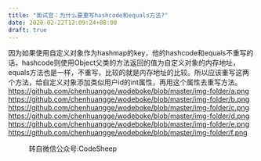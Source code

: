 ```yaml
---
title: "面试官：为什么要重写hashcode和equals方法?"
date: 2020-02-22T12:09:24+08:00
draft: true
---
```

因为如果使用自定义对象作为hashmap的key，他的hashcode和equals不重写的话，hashcode则使用Object父类的方法返回的值为自定义对象的内存地址，equals方法也是一样，不重写，比较的就是内存地址的比较。所以应该重写这两个方法，给自定义对象添加类似用户id的int属性，再用这个属性去重写方法。
https://github.com/chenhuangge/wodeboke/blob/master/img-folder/a.png
https://github.com/chenhuangge/wodeboke/blob/master/img-folder/b.png
https://github.com/chenhuangge/wodeboke/blob/master/img-folder/c.png
https://github.com/chenhuangge/wodeboke/blob/master/img-folder/d.png
https://github.com/chenhuangge/wodeboke/blob/master/img-folder/e.png
https://github.com/chenhuangge/wodeboke/blob/master/img-folder/f.png


　　　转自微信公众号:CodeSheep
